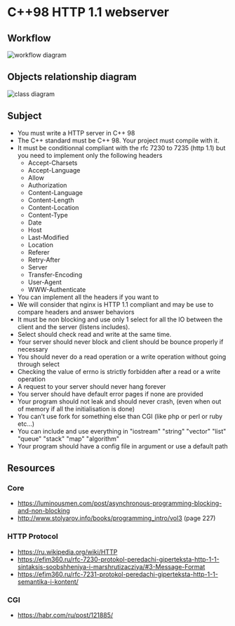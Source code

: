# C++98 HTTP 1.1 webserver

## Workflow
![workflow diagram](https://github.com/nsr888/webserver/blob/main/workflow_diagram.jpg?raw=true)
## Objects relationship diagram
![class diagram](https://github.com/nsr888/webserver/blob/main/objects_diagram_.jpg?raw=true)

## Subject
* You must write a HTTP server in C++ 98
* The C++ standard must be C++ 98. Your project must compile with it.
* It must be conditionnal compliant with the rfc 7230 to 7235 (http 1.1) but you need to implement only the following headers
    * Accept-Charsets
    * Accept-Language
    * Allow
    * Authorization
    * Content-Language
    * Content-Length
    * Content-Location
    * Content-Type
    * Date
    * Host
    * Last-Modified
    * Location
    * Referer
    * Retry-After
    * Server
    * Transfer-Encoding
    * User-Agent
    * WWW-Authenticate
* You can implement all the headers if you want to
* We will consider that nginx is HTTP 1.1 compliant and may be use to compare
headers and answer behaviors
* It must be non blocking and use only 1 select for all the IO between the client and the server (listens includes).
* Select should check read and write at the same time.
* Your server should never block and client should be bounce properly if necessary
* You should never do a read operation or a write operation without going through select
* Checking the value of errno is strictly forbidden after a read or a write operation
* A request to your server should never hang forever
* You server should have default error pages if none are provided
* Your program should not leak and should never crash, (even when out of memory if all the initialisation is done)
* You can’t use fork for something else than CGI (like php or perl or ruby etc...)
* You can include and use everything in "iostream" "string" "vector" "list" "queue"
"stack" "map" "algorithm"
* Your program should have a config file in argument or use a default path

## Resources
### Core
* https://luminousmen.com/post/asynchronous-programming-blocking-and-non-blocking
* http://www.stolyarov.info/books/programming_intro/vol3 (page 227)
### HTTP Protocol
* https://ru.wikipedia.org/wiki/HTTP
* https://efim360.ru/rfc-7230-protokol-peredachi-giperteksta-http-1-1-sintaksis-soobshheniya-i-marshrutizacziya/#3-Message-Format
* https://efim360.ru/rfc-7231-protokol-peredachi-giperteksta-http-1-1-semantika-i-kontent/
### CGI
* https://habr.com/ru/post/121885/
